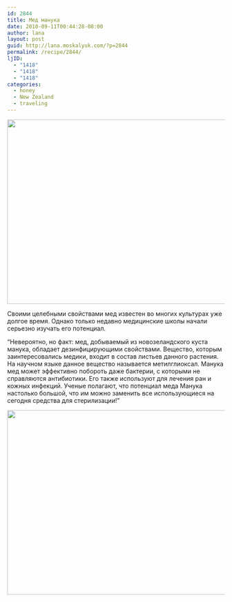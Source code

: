 ```yaml
---
id: 2844
title: Мед манука
date: 2010-09-11T00:44:28-08:00
author: lana
layout: post
guid: http://lana.moskalyuk.com/?p=2844
permalink: /recipe/2844/
ljID:
  - "1418"
  - "1418"
  - "1418"
categories:
  - honey
  - New Zealand
  - traveling
---
```

<img loading="lazy" class="alignnone" title="honey" src="http://farm5.static.flickr.com/4090/4978939348_a9f3f4e518_z.jpg" alt="" width="640" height="427" />

Своими целебными свойствами мед известен во многих культурах уже долгое время. Однако только недавно медицинские школы начали серьезно изучать его потенциал.

&#8220;Невероятно, но факт: мед, добываемый из новозеландского куста манука, обладает дезинфицирующими свойствами. Вещество, которым заинтересовались медики, входит в состав листьев данного растения. На научном языке данное вещество называется метилглиоксал. Манука мед может эффективно побороть даже бактерии, с которыми не справляются антибиотики. Его также используют для лечения ран и кожных инфекций. Ученые полагают, что потенциал меда Манука настолько большой, что им можно заменить все использующиеся на сегодня средства для стерилизации!&#8221;

<img loading="lazy" class="alignnone" title="manuka honey" src="http://farm5.static.flickr.com/4108/4978935094_0afea5737b_z.jpg" alt="" width="640" height="427" />